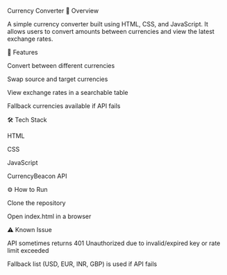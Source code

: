 Currency Converter
📌 Overview

A simple currency converter built using HTML, CSS, and JavaScript.
It allows users to convert amounts between currencies and view the latest exchange rates.

🚀 Features

Convert between different currencies

Swap source and target currencies

View exchange rates in a searchable table

Fallback currencies available if API fails

🛠️ Tech Stack

HTML

CSS

JavaScript

CurrencyBeacon API

⚙️ How to Run

Clone the repository

Open index.html in a browser

⚠️ Known Issue

API sometimes returns 401 Unauthorized due to invalid/expired key or rate limit exceeded

Fallback list (USD, EUR, INR, GBP) is used if API fails
